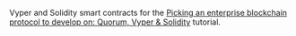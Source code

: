 Vyper and Solidity smart contracts for the [Picking an enterprise blockchain protocol to develop on: Quorum, Vyper & Solidity](https://chainstack.com/picking-an-enterprise-protocol-to-develop-on-quorum/) tutorial.
